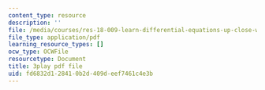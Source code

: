 ```yaml
---
content_type: resource
description: ''
file: /media/courses/res-18-009-learn-differential-equations-up-close-with-gilbert-strang-and-cleve-moler-fall-2015/fd6832d128410b2d409deef7461c4e3b_PoHO4PZtW78.pdf
file_type: application/pdf
learning_resource_types: []
ocw_type: OCWFile
resourcetype: Document
title: 3play pdf file
uid: fd6832d1-2841-0b2d-409d-eef7461c4e3b
---
```

